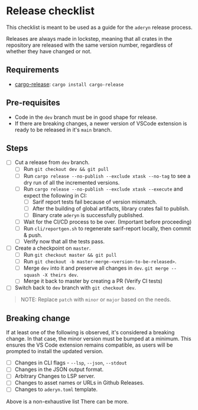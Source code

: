 # Release checklist

This checklist is meant to be used as a guide for the `aderyn` release process.

Releases are always made in lockstep, meaning that all crates in the repository
are released with the same version number, regardless of whether they have
changed or not.

## Requirements

- [cargo-release](https://github.com/crate-ci/cargo-release): `cargo install cargo-release`

## Pre-requisites

- Code in the `dev` branch must be in good shape for release.
- If there are breaking changes, a newer version of VSCode extension is ready to be released in it's `main` branch.

## Steps

- [ ] Cut a release from `dev` branch.
    - [ ] Run `git checkout dev && git pull`
    - [ ] Run `cargo release --no-publish --exclude xtask --no-tag` to see a dry run of all the incremented versions.
    - [ ] Run `cargo release --no-publish --exclude xtask --execute` and expect the following in CI:
        - [ ] Sarif report tests fail because of version mismatch.
        - [ ] After the building of global artifacts, library crates fail to publish.
        - [ ] Binary crate `aderyn` is successfully published.
    - [ ] Wait for the CI/CD process to be over. (Important before proceeding)
    - [ ] Run `cli/reportgen.sh` to regenerate sarif-report locally, then commit & push.
    - [ ] Verify now that all the tests pass.
- [ ] Create a checkpoint on `master`.
    - [ ] Run `git checkout master && git pull`
    - [ ] Run `git checkout -b master-merge-<version-to-be-released>`.
    - [ ] Merge `dev` into it and preserve all changes in `dev`. `git merge --squash -X theirs dev`.
    - [ ] Merge it back to master by creating a PR (Verify CI tests)
- [ ] Switch back to `dev` branch with `git checkout dev`.

> NOTE: Replace `patch` with `minor` or `major` based on the needs.

## Breaking change

If at least one of the following is observed, it's considered a breaking change. In that case, the minor version must be bumped at a minimum. This ensures the VS Code extension remains compatible, as users will be prompted to install the updated version.

- [ ] Changes in CLI flags - `--lsp`, `--json`, `--stdout`
- [ ] Changes in the JSON output format.
- [ ] Arbitrary Changes to LSP server.
- [ ] Changes to asset names or URLs in Github Releases.
- [ ] Changes to `aderyn.toml` template.

Above is a non-exhaustive list There can be more.
